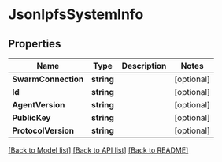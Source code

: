 # JsonIpfsSystemInfo

## Properties

Name | Type | Description | Notes
------------ | ------------- | ------------- | -------------
**SwarmConnection** | **string** |  | [optional] 
**Id** | **string** |  | [optional] 
**AgentVersion** | **string** |  | [optional] 
**PublicKey** | **string** |  | [optional] 
**ProtocolVersion** | **string** |  | [optional] 

[[Back to Model list]](../README.md#documentation-for-models) [[Back to API list]](../README.md#documentation-for-api-endpoints) [[Back to README]](../README.md)



